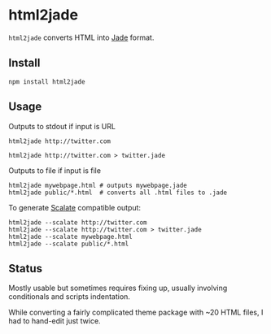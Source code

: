 # html2jade #

`html2jade` converts HTML into [Jade](https://github.com/visionmedia/jade) format.

## Install ##

    npm install html2jade

## Usage ##

Outputs to stdout if input is URL

    html2jade http://twitter.com
    
    html2jade http://twitter.com > twitter.jade
    
Outputs to file if input is file
    
    html2jade mywebpage.html # outputs mywebpage.jade
    html2jade public/*.html  # converts all .html files to .jade
    
To generate [Scalate](http://scalate.fusesource.org/) compatible output:

    html2jade --scalate http://twitter.com
    html2jade --scalate http://twitter.com > twitter.jade
    html2jade --scalate mywebpage.html
    html2jade --scalate public/*.html

## Status ##

Mostly usable but sometimes requires fixing up, usually involving conditionals and scripts indentation.

While converting a fairly complicated theme package with ~20 HTML files, I had to hand-edit just twice.